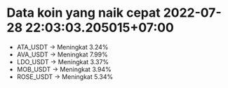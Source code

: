 # Data koin yang naik cepat 2022-07-28 22:03:03.205015+07:00

* ATA_USDT -> Meningkat 3.24%
* AVA_USDT -> Meningkat 7.99%
* LDO_USDT -> Meningkat 3.37%
* MOB_USDT -> Meningkat 3.94%
* ROSE_USDT -> Meningkat 5.34%
